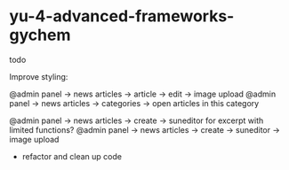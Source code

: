 # yu-4-advanced-frameworks-gychem

todo 

Improve styling:

@admin panel -> news articles -> article -> edit -> image upload
@admin panel -> news articles -> categories -> open articles in this category

@admin panel -> news articles -> create -> suneditor for excerpt with limited functions?
@admin panel -> news articles -> create -> suneditor -> image upload



- refactor and clean up code

